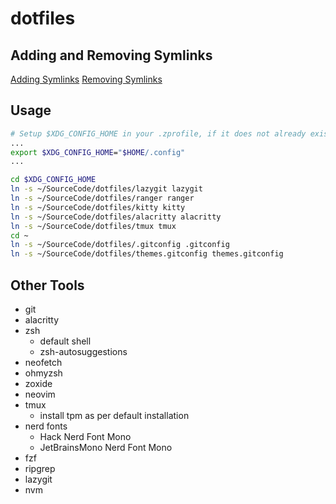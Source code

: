# dotfiles

## Adding and Removing Symlinks

[Adding Symlinks](https://www.linode.com/docs/guides/linux-symlinks/)
[Removing Symlinks](https://www.linode.com/docs/guides/linux-remove-symbolic-link/)

## Usage

```bash
# Setup $XDG_CONFIG_HOME in your .zprofile, if it does not already exist
...
export $XDG_CONFIG_HOME="$HOME/.config"
...
```

```bash
cd $XDG_CONFIG_HOME
ln -s ~/SourceCode/dotfiles/lazygit lazygit
ln -s ~/SourceCode/dotfiles/ranger ranger
ln -s ~/SourceCode/dotfiles/kitty kitty
ln -s ~/SourceCode/dotfiles/alacritty alacritty
ln -s ~/SourceCode/dotfiles/tmux tmux
cd ~
ln -s ~/SourceCode/dotfiles/.gitconfig .gitconfig
ln -s ~/SourceCode/dotfiles/themes.gitconfig themes.gitconfig
```

## Other Tools

- git
- alacritty
- zsh
  - default shell
  - zsh-autosuggestions
- neofetch
- ohmyzsh
- zoxide
- neovim
- tmux
  - install tpm as per default installation
- nerd fonts
  - Hack Nerd Font Mono
  - JetBrainsMono Nerd Font Mono
- fzf
- ripgrep
- lazygit
- nvm
